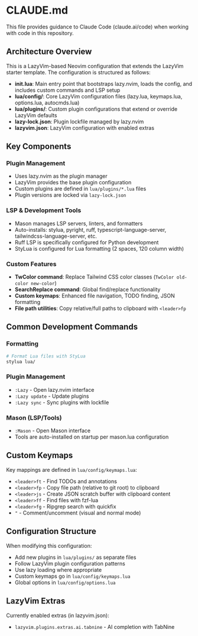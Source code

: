 # CLAUDE.md

This file provides guidance to Claude Code (claude.ai/code) when working with code in this repository.

## Architecture Overview

This is a LazyVim-based Neovim configuration that extends the LazyVim starter template. The configuration is structured as follows:

- **init.lua**: Main entry point that bootstraps lazy.nvim, loads the config, and includes custom commands and LSP setup
- **lua/config/**: Core LazyVim configuration files (lazy.lua, keymaps.lua, options.lua, autocmds.lua)
- **lua/plugins/**: Custom plugin configurations that extend or override LazyVim defaults
- **lazy-lock.json**: Plugin lockfile managed by lazy.nvim
- **lazyvim.json**: LazyVim configuration with enabled extras

## Key Components

### Plugin Management
- Uses lazy.nvim as the plugin manager
- LazyVim provides the base plugin configuration
- Custom plugins are defined in `lua/plugins/*.lua` files
- Plugin versions are locked via `lazy-lock.json`

### LSP & Development Tools
- Mason manages LSP servers, linters, and formatters
- Auto-installs: stylua, pyright, ruff, typescript-language-server, tailwindcss-language-server, etc.
- Ruff LSP is specifically configured for Python development
- StyLua is configured for Lua formatting (2 spaces, 120 column width)

### Custom Features
- **TwColor command**: Replace Tailwind CSS color classes (`TwColor old-color new-color`)
- **SearchReplace command**: Global find/replace functionality
- **Custom keymaps**: Enhanced file navigation, TODO finding, JSON formatting
- **File path utilities**: Copy relative/full paths to clipboard with `<leader>fp`

## Common Development Commands

### Formatting
```bash
# Format Lua files with StyLua
stylua lua/
```

### Plugin Management
- `:Lazy` - Open lazy.nvim interface
- `:Lazy update` - Update plugins
- `:Lazy sync` - Sync plugins with lockfile

### Mason (LSP/Tools)
- `:Mason` - Open Mason interface
- Tools are auto-installed on startup per mason.lua configuration

## Custom Keymaps

Key mappings are defined in `lua/config/keymaps.lua`:
- `<leader>ft` - Find TODOs and annotations
- `<leader>fp` - Copy file path (relative to git root) to clipboard
- `<leader>js` - Create JSON scratch buffer with clipboard content
- `<leader>ff` - Find files with fzf-lua
- `<leader>fg` - Ripgrep search with quickfix
- `"` - Comment/uncomment (visual and normal mode)

## Configuration Structure

When modifying this configuration:
- Add new plugins in `lua/plugins/` as separate files
- Follow LazyVim plugin configuration patterns
- Use lazy loading where appropriate
- Custom keymaps go in `lua/config/keymaps.lua`
- Global options in `lua/config/options.lua`

## LazyVim Extras

Currently enabled extras (in lazyvim.json):
- `lazyvim.plugins.extras.ai.tabnine` - AI completion with TabNine
